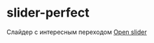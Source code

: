 # slider-perfect
Слайдер с интересным переходом
[Open slider](https://artfront5.github.io/slider-perfect/)
